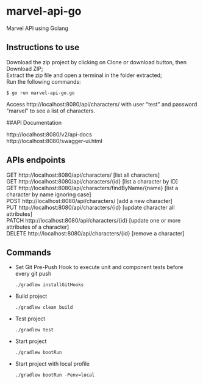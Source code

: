 # marvel-api-go
Marvel API using Golang

## Instructions to use
Download the zip project by clicking on Clone or download button, then Download ZIP;  
Extract the zip file and open a terminal in the folder extracted;  
Run the following commands:

```
$ go run marvel-api-go.go
```

Access http://localhost:8080/api/characters/ with user "test" and password "marvel" to see a list of characters.

##API Documentation

http://localhost:8080/v2/api-docs  
http://localhost:8080/swagger-ui.html

## APIs endpoints
GET http://localhost:8080/api/characters/ [list all characters]  
GET http://localhost:8080/api/characters/{id} [list a character by ID]  
GET http://localhost:8080/api/characters/findByName/{name} [list a character by name ignoring case]  
POST http://localhost:8080/api/characters/ [add a new character]  
PUT http://localhost:8080/api/characters/{id} [update character all attributes]  
PATCH http://localhost:8080/api/characters/{id} [update one or more attributes of a character]  
DELETE http://localhost:8080/api/characters/{id} [remove a character]

## Commands
- Set Git Pre-Push Hook to execute unit and component tests before every git push

  `./gradlew installGitHooks`

- Build project

  `./gradlew clean build`

- Test project

  `./gradlew test`

- Start project

  `./gradlew bootRun`

- Start project with local profile

  `./gradlew bootRun -Penv=local`